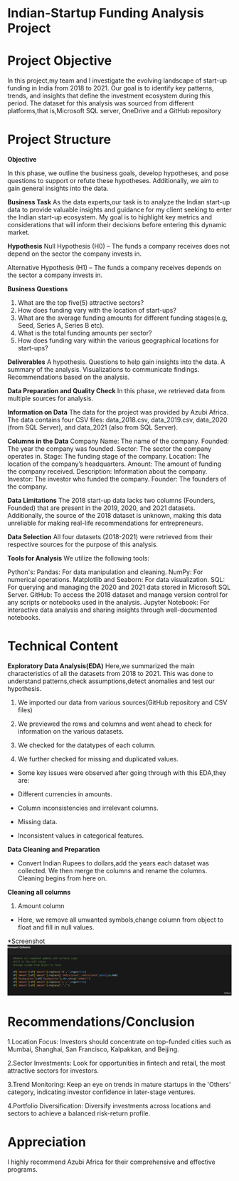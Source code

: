 # **Indian-Startup Funding Analysis Project**


# **Project Objective**
In this project,my team and I investigate the evolving landscape of start-up funding in India from 2018 to 2021. Our goal is to identify key patterns, trends, and insights that define the investment ecosystem during this period. The dataset for this analysis was sourced from different platforms,that is,Microsoft SQL server, OneDrive and a GitHub repository


# **Project Structure**

 **Objective**

In this phase, we outline the business goals, develop hypotheses, and pose questions to support or refute these hypotheses. Additionally, we aim to gain general insights into the data.


**Business Task**
As the data experts,our task is to analyze  the Indian start-up data to provide valuable insights and guidance for my client seeking to enter the Indian start-up ecosystem. My goal is to highlight key metrics and considerations that will inform their decisions before entering this dynamic market.


**Hypothesis**
Null Hypothesis (H0) – The funds a company receives does not depend on the sector the company invests in.
 
Alternative Hypothesis (H1) – The funds a company receives depends on the sector a company invests in.


**Business Questions**
1. What are the top five(5) attractive sectors?
2. How does funding vary with the location of start-ups? 
3. What are the average funding amounts for different funding stages(e.g, Seed, Series A, Series B etc).
4. What is the total funding amounts per sector?
5.	How does funding vary within the various geographical locations for start-ups?




**Deliverables**
A hypothesis.
Questions to help gain insights into the data.
A summary of the analysis.
Visualizations to communicate findings.
Recommendations based on the analysis.

**Data Preparation and Quality Check**
In this phase, we retrieved data from multiple sources for analysis.

**Information on Data**
The data for the project was provided by Azubi Africa. The data contains four CSV files: data_2018.csv, data_2019.csv, data_2020 (from SQL Server), and data_2021 (also from SQL Server).

**Columns in the Data**
Company Name: The name of the company.
Founded: The year the company was founded.
Sector: The sector the company operates in.
Stage: The funding stage of the company.
Location: The location of the company’s headquarters.
Amount: The amount of funding the company received.
Description: Information about the company.
Investor: The investor who funded the company.
Founder: The founders of the company.

**Data Limitations**
The 2018 start-up data lacks two columns (Founders, Founded) that are present in the 2019, 2020, and 2021 datasets. Additionally, the source of the 2018 dataset is unknown, making this data unreliable for making real-life recommendations for entrepreneurs.

**Data Selection**
All four datasets (2018-2021) were retrieved from their respective sources for the purpose of this analysis.

**Tools for Analysis**
We utilize the following tools:

Python's:
Pandas: For data manipulation and cleaning.
NumPy: For numerical operations.
Matplotlib and Seaborn: For data visualization.
SQL: For querying and managing the 2020 and 2021 data stored in Microsoft SQL Server.
GitHub: To access the 2018 dataset and manage version control for any scripts or notebooks used in the analysis.
Jupyter Notebook: For interactive data analysis and sharing insights through well-documented notebooks.


# **Technical Content**

**Exploratory Data Analysis(EDA)**
Here,we summarized the main characteristics of all the datasets from 2018 to 2021. This was done to understand patterns,check assumptions,detect anomalies and test our hypothesis.

1. We imported our data from various sources(GitHub repository and CSV files)

2. We previewed the rows and columns and went ahead to check for information on the various datasets.

3. We checked for the datatypes of each column.

4. We further checked for missing and duplicated values.
 
 - Some key issues were observed after going through with this EDA,they are:

 - Different currencies in amounts.
 - Column inconsistencies and irrelevant columns.
 - Missing data.
 - Inconsistent values in categorical features.

 **Data Cleaning and Preparation**

 - Convert Indian Rupees to dollars,add the years each dataset was collected. We then merge the columns and rename the columns. Cleaning begins from here on.

 **Cleaning all columns**

 1. Amount column
 - Here, we remove all unwanted symbols,change column from object to float and fill in null values.

 *Screenshot
 ![screenshot of the application](images/Screenshot%202024-06-10%20164458.png)
 




# **Recommendations/Conclusion**
1.Location Focus:
Investors should concentrate on top-funded cities such as Mumbai, Shanghai, San Francisco, Kalpakkan, and Beijing.

2.Sector Investments:
Look for opportunities in fintech and retail, the most attractive sectors for investors.

3.Trend Monitoring:
Keep an eye on trends in mature startups in the 'Others' category, indicating investor confidence in later-stage ventures.

4.Portfolio Diversification:
Diversify investments across locations and sectors to achieve a balanced risk-return profile.

# **Appreciation**
I highly recommend Azubi Africa for their comprehensive and effective programs.






